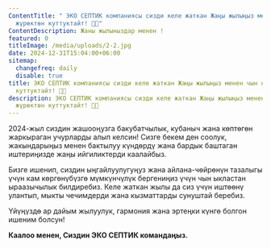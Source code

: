 ```yaml
---
ContentTitle: " ЭКО СЕПТИК компаниясы сизди келе жаткан Жаңы жылыңыз менен чын
  жүрөктөн куттуктайт! 🎄✨"
ContentDescription: Жаны жылыныздар менен !
featured: 0
titleImage: /media/uploads/2-2.jpg
date: 2024-12-31T15:04:00+06:00
sitemap:
  changefreq: daily
  disable: true
title: ЭКО СЕПТИК компаниясы сизди келе жаткан Жаңы жылыңыз менен чын жүрөктөн
  куттуктайт! 🎄✨
description: ЭКО СЕПТИК компаниясы сизди келе жаткан Жаңы жылыңыз менен чын
  жүрөктөн куттуктайт! 🎄✨
---
```



2024-жыл сиздин жашооңузга бакубатчылык, кубаныч жана көптөгөн жаркыраган учурларды алып келсин!
Сизге бекем ден соолук, жакындарыңыз менен бактылуу күндөрдү жана бардык баштаган иштериңизде жаңы ийгиликтерди каалайбыз.

Бизге ишенип, сиздин ыңгайлуулугуңуз жана айлана-чөйрөнүн тазалыгы үчүн кам көргөнүбүзгө мүмкүнчүлүк бергениңиз үчүн чын ыкластан ыраазычылык билдиребиз.
Келе жаткан жылы да сиз үчүн иштөөнү улантып, мыкты чечимдерди жана кызматтарды сунуштай беребиз.

Үйүңүздө ар дайым жылуулук, гармония жана эртеңки күнгө болгон ишеним болсун!

**Каалоо менен,
Сиздин ЭКО СЕПТИК командаңыз.**
